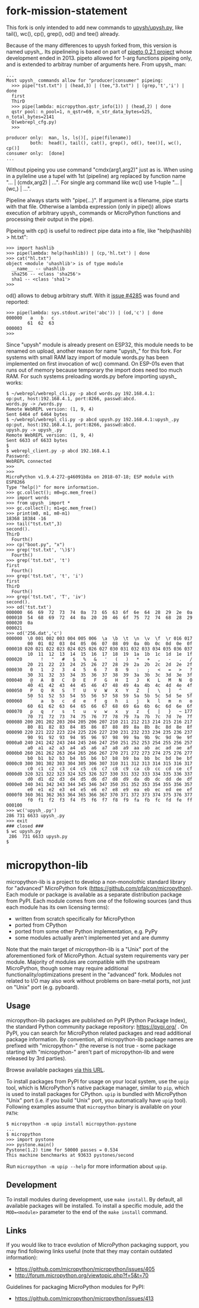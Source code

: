 fork-mission-statement
======================
This fork is only intended to add new commands to [upysh/upysh.py](upysh/upysh.py), like tail(), wc(), cp(), grep(), od() and tee() already.

Because of the many differences to upysh forked from, this version is named upysh_. Its pipelineing is based on part of [pipeto 0.2.1 project](https://pypi.org/project/pipeto/) whose development ended in 2013. pipeto allowed for 1-arg functions pipeing only, and is extended to arbitray number of arguments here. From upysh_ man:
~~~~
...
Most upysh_ commands allow for "producer|consumer" pipeing:
  >>> pipe("tst.txt") | (head,3) | (tee,"3.txt") | (grep,'t','i') | done
  first
  ThirD
  >>> pipe(lambda: micropython.qstr_info(1)) | (head,2) | done
  qstr pool: n_pool=1, n_qstr=69, n_str_data_bytes=525, n_total_bytes=2141
  Q(webrepl_cfg.py)
  >>>

producer only:  man, ls, ls()[, pipe(filename)]
         both:  head(), tail(), cat(), grep(), od(), tee()[, wc(), cp()]
consumer only:  [done]
...
~~~~

Without pipeing you use command "cmdx(arg1,arg2)" just as is. When using in a pyileline use a tupel with 1st (pipeline) arg replaced by function name "... | (cmdx,arg2) | ...". For single arg command like wc() use 1-tuple "... | (wc,) | ...".

Pipeline always starts with "pipe(...)". If argument is a filename, pipe starts with that file. Otherwise a lambda expression (only in pipe()) allows execution of arbitrary upysh_ commands or MicroPython functions and processing their output in the pipe).


Pipeing with cp() is useful to redirect pipe data into a file, like "help(hashlib) > ht.txt":
~~~~
>>> import hashlib
>>> pipe(lambda: help(hashlib)) | (cp,'hl.txt') | done
>>> cat("hl.txt")
object <module 'uhashlib'> is of type module
  __name__ -- uhashlib
  sha256 -- <class 'sha256'>
  sha1 -- <class 'sha1'>
>>> 
~~~~

od() allows to debug arbitrary stuff. With it [issue #4285](https://github.com/micropython/micropython/issues/4285) was found and reported:
~~~~
>>> pipe(lambda: sys.stdout.write('abc')) | (od,'c') | done
000000   a   b   c
        61  62  63
000003
>>> 
~~~~

Since "upysh" module is already present on ESP32, this module needs to be renamed on upload, another reason for name "upysh_" for this fork. For systems with small RAM lazy import of module words.py has been implemented on first invocation of wc() command. On ESP-01s even that runs out of memory because temporary the import does need too much RAM. For such systems preloading words.py before importing upysh_ works:
~~~~
$ ~/webrepl/webrepl_cli.py -p abcd words.py 192.168.4.1:
op:put, host:192.168.4.1, port:8266, passwd:abcd.
words.py -> /words.py
Remote WebREPL version: (1, 9, 4)
Sent 6464 of 6464 bytes
$ ~/webrepl/webrepl_cli.py -p abcd upysh.py 192.168.4.1:upysh_.py
op:put, host:192.168.4.1, port:8266, passwd:abcd.
upysh.py -> upysh_.py
Remote WebREPL version: (1, 9, 4)
Sent 6633 of 6633 bytes
$ 
$ webrepl_client.py -p abcd 192.168.4.1
Password: 
WebREPL connected
>>> 
>>> 
MicroPython v1.9.4-272-g46091b8a on 2018-07-18; ESP module with ESP8266
Type "help()" for more information.
>>> gc.collect(); m0=gc.mem_free()
>>> import words
>>> from upysh_ import *
>>> gc.collect(); m1=gc.mem_free()
>>> print(m0, m1, m0-m1)
18368 18384 -16
>>> tail("tst.txt",3)
second().
ThirD
  Fourth()
>>> cp("boot.py", "x")
>>> grep('tst.txt', '\)$')
  Fourth()
>>> grep('tst.txt', 't')
first
  Fourth()
>>> grep('tst.txt', 't', 'i')
first
ThirD
  Fourth()
>>> grep('tst.txt', 'T', 'iv')
second().
>>> od('tst.txt')
000000  66  69  72  73  74  0a  73  65  63  6f  6e  64  28  29  2e  0a
000010  54  68  69  72  44  0a  20  20  46  6f  75  72  74  68  28  29
000020  0a
000021
>>> od('256.dat','c')
000000  \0 001 002 003 004 005 006  \a  \b  \t  \n  \v  \f  \r 016 017
        00  01  02  03  04  05  06  07  08  09  0a  0b  0c  0d  0e  0f
000010 020 021 022 023 024 025 026 027 030 031 032 033 034 035 036 037
        10  11  12  13  14  15  16  17  18  19  1a  1b  1c  1d  1e  1f
000020       !   "   #   $   %   &   '   (   )   *   +   ,   -   .   /
        20  21  22  23  24  25  26  27  28  29  2a  2b  2c  2d  2e  2f
000030   0   1   2   3   4   5   6   7   8   9   :   ;   <   =   >   ?
        30  31  32  33  34  35  36  37  38  39  3a  3b  3c  3d  3e  3f
000040   @   A   B   C   D   E   F   G   H   I   J   K   L   M   N   O
        40  41  42  43  44  45  46  47  48  49  4a  4b  4c  4d  4e  4f
000050   P   Q   R   S   T   U   V   W   X   Y   Z   [   \   ]   ^   _
        50  51  52  53  54  55  56  57  58  59  5a  5b  5c  5d  5e  5f
000060   `   a   b   c   d   e   f   g   h   i   j   k   l   m   n   o
        60  61  62  63  64  65  66  67  68  69  6a  6b  6c  6d  6e  6f
000070   p   q   r   s   t   u   v   w   x   y   z   {   |   }   ~ 177
        70  71  72  73  74  75  76  77  78  79  7a  7b  7c  7d  7e  7f
000080 200 201 202 203 204 205 206 207 210 211 212 213 214 215 216 217
        80  81  82  83  84  85  86  87  88  89  8a  8b  8c  8d  8e  8f
000090 220 221 222 223 224 225 226 227 230 231 232 233 234 235 236 237
        90  91  92  93  94  95  96  97  98  99  9a  9b  9c  9d  9e  9f
0000a0 240 241 242 243 244 245 246 247 250 251 252 253 254 255 256 257
        a0  a1  a2  a3  a4  a5  a6  a7  a8  a9  aa  ab  ac  ad  ae  af
0000b0 260 261 262 263 264 265 266 267 270 271 272 273 274 275 276 277
        b0  b1  b2  b3  b4  b5  b6  b7  b8  b9  ba  bb  bc  bd  be  bf
0000c0 300 301 302 303 304 305 306 307 310 311 312 313 314 315 316 317
        c0  c1  c2  c3  c4  c5  c6  c7  c8  c9  ca  cb  cc  cd  ce  cf
0000d0 320 321 322 323 324 325 326 327 330 331 332 333 334 335 336 337
        d0  d1  d2  d3  d4  d5  d6  d7  d8  d9  da  db  dc  dd  de  df
0000e0 340 341 342 343 344 345 346 347 350 351 352 353 354 355 356 357
        e0  e1  e2  e3  e4  e5  e6  e7  e8  e9  ea  eb  ec  ed  ee  ef
0000f0 360 361 362 363 364 365 366 367 370 371 372 373 374 375 376 377
        f0  f1  f2  f3  f4  f5  f6  f7  f8  f9  fa  fb  fc  fd  fe  ff
000100
>>> wc('upysh_.py')
286 731 6633 upysh_.py
>>> exit
### closed ###
$ wc upysh.py
 286  731 6633 upysh.py
$ 
~~~~


micropython-lib
===============
micropython-lib is a project to develop a non-monolothic standard library
for "advanced" MicroPython fork (https://github.com/pfalcon/micropython).
Each module or package is available as a separate distribution package from
PyPI. Each module comes from one of the following sources (and thus each
module has its own licensing terms):

* written from scratch specifically for MicroPython
* ported from CPython
* ported from some other Python implementation, e.g. PyPy
* some modules actually aren't implemented yet and are dummy

Note that the main target of micropython-lib is a "Unix" port of the
aforementioned fork of MicroPython. Actual system requirements vary per
module. Majority of modules are compatible with the upstream MicroPython,
though some may require additional functionality/optimizations present in
the "advanced" fork. Modules not related to I/O may also work without
problems on bare-metal ports, not just on "Unix" port (e.g. pyboard).


Usage
-----
micropython-lib packages are published on PyPI (Python Package Index),
the standard Python community package repository: https://pypi.org/ .
On PyPI, you can search for MicroPython related packages and read
additional package information. By convention, all micropython-lib package
names are prefixed with "micropython-" (the reverse is not true - some
package starting with "micropython-" aren't part of micropython-lib and
were released by 3rd parties).

Browse available packages [via this
URL](https://pypi.org/search/?q=&o=&c=Programming+Language+%3A%3A+Python+%3A%3A+Implementation+%3A%3A+MicroPython).

To install packages from PyPI for usage on your local system, use the
`upip` tool, which is MicroPython's native package manager, similar to
`pip`, which is used to install packages for CPython. `upip` is bundled
with MicroPython "Unix" port (i.e. if you build "Unix" port, you
automatically have `upip` tool). Following examples assume that
`micropython` binary is available on your `PATH`:

~~~~
$ micropython -m upip install micropython-pystone
...
$ micropython
>>> import pystone
>>> pystone.main()
Pystone(1.2) time for 50000 passes = 0.534
This machine benchmarks at 93633 pystones/second
~~~~

Run `micropython -m upip --help` for more information about `upip`.


Development
-----------
To install modules during development, use `make install`. By default, all
available packages will be installed. To install a specific module, add the
`MOD=<module>` parameter to the end of the `make install` command.


Links
-----
If you would like to trace evolution of MicroPython packaging support,
you may find following links useful (note that they may contain outdated
information):

 * https://github.com/micropython/micropython/issues/405
 * http://forum.micropython.org/viewtopic.php?f=5&t=70

Guidelines for packaging MicroPython modules for PyPI:

 * https://github.com/micropython/micropython/issues/413
